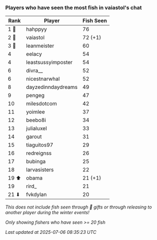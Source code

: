 ### Players who have seen the most fish in vaiastol's chat
| Rank | Player | Fish Seen |
|------|--------|-----------|
| 1 🥇  | hahppyy  | 76 |
| 2 🥈  | vaiastol  | 72 (+1) |
| 3 🥉  | leanmeister  | 60 |
| 4  | eelacy  | 54 |
| 4  | leastsussyimposter  | 54 |
| 6  | divra__  | 52 |
| 6  | nicestnarwhal  | 52 |
| 8  | dayzedinndaydreams  | 49 |
| 9  | pengeg  | 47 |
| 10  | milesdotcom  | 42 |
| 11  | yoimlee  | 37 |
| 12  | beebo8i  | 34 |
| 13  | julialuxel  | 33 |
| 14  | garout  | 31 |
| 15  | tiaguitos97  | 29 |
| 16  | redreignss  | 26 |
| 17  | bubinga  | 25 |
| 18  | larvasisters  | 22 |
| 19 ⬆ | obama  | 21 (+1) |
| 19  | rird_  | 21 |
| 21 ⬇ | fvkdylan  | 20 |

_This does not include fish seen through 🎁 gifts or through releasing to another player during the winter events!_

_Only showing fishers who have seen >= 20 fish_

_Last updated at 2025-07-06 08:35:23 UTC_